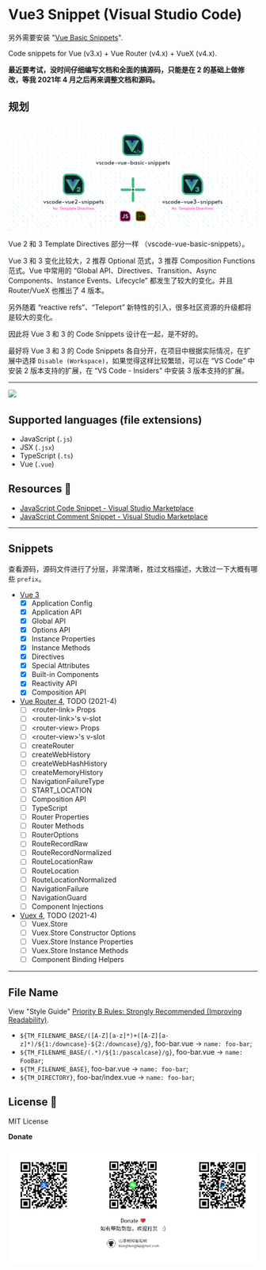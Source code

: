 # Vue3 Snippet (Visual Studio Code)

另外需要安装 "[Vue Basic Snippets](https://marketplace.visualstudio.com/items?itemName=NicholasHsiang.vscode-vue-basic-snippets)".

Code snippets for Vue (v3.x) + Vue Router (v4.x) + VueX (v4.x).

**最近要考试，没时间仔细编写文档和全面的搞源码，只能是在 2 的基础上做修改，等我 2021年 4 月之后再来调整文档和源码。**

## 规划

![](https://raw.githubusercontent.com/caringrun/assets/master/vscode-vue-snippets.png)

Vue 2 和 3 Template Directives 部分一样 （vscode-vue-basic-snippets）。

Vue 3 和 3 变化比较大，2 推荐 Optional 范式，3 推荐 Composition Functions 范式。Vue 中常用的 “Global API、Directives、Transition、Async Components、Instance Events、Lifecycle” 都发生了较大的变化。并且 Router/VueX 也推出了 4 版本。

另外随着 “reactive refs”、“Teleport” 新特性的引入，很多社区资源的升级都将是较大的变化。

因此将 Vue 3 和 3 的 Code Snippets 设计在一起，是不好的。

最好将 Vue 3 和 3 的 Code Snippets 各自分开，在项目中根据实际情况，在扩展中选择 `Disable (Workspace)`，如果觉得这样比较繁琐，可以在 “VS Code” 中安装 2 版本支持的扩展，在 “VS Code - Insiders” 中安装 3 版本支持的扩展。

---

![](https://raw.githubusercontent.com/caringrun/assets/master/vscode-vue3-snippets.gif)

## Supported languages (file extensions)

- JavaScript (`.js`)
- JSX (`.jsx`)
- TypeScript (`.ts`)
- Vue (`.vue`)


## Resources 🤞

- [JavaScript Code Snippet - Visual Studio Marketplace](https://marketplace.visualstudio.com/items?itemName=NicholasHsiang.vscode-javascript-snippet)
- [JavaScript Comment Snippet - Visual Studio Marketplace](https://marketplace.visualstudio.com/items?itemName=NicholasHsiang.vscode-javascript-comment)

---

## Snippets

查看源码，源码文件进行了分层，非常清晰，胜过文档描述，大致过一下大概有哪些 `prefix`。

+ [Vue 3](https://v3.vuejs.org/)
    - [x] Application Config
    - [x] Application API
    - [x] Global API
    - [x] Options API
    - [x] Instance Properties
    - [x] Instance Methods
    - [x] Directives
    - [x] Special Attributes
    - [x] Built-in Components
    - [x] Reactivity API
    - [x] Composition API
+ [Vue Router 4](https://next.router.vuejs.org/), TODO (2021-4)
    - [ ] \<router-link> Props
    - [ ] \<router-link>'s v-slot
    - [ ] \<router-view> Props
    - [ ] \<router-view>'s v-slot
    - [ ] createRouter
    - [ ] createWebHistory
    - [ ] createWebHashHistory
    - [ ] createMemoryHistory
    - [ ] NavigationFailureType
    - [ ] START_LOCATION
    - [ ] Composition API
    - [ ] TypeScript
    - [ ] Router Properties
    - [ ] Router Methods
    - [ ] RouterOptions
    - [ ] RouteRecordRaw
    - [ ] RouteRecordNormalized
    - [ ] RouteLocationRaw
    - [ ] RouteLocation
    - [ ] RouteLocationNormalized
    - [ ] NavigationFailure
    - [ ] NavigationGuard
    - [ ] Component Injections
+ [Vuex 4](https://next.vuex.vuejs.org/), TODO (2021-4)
    - [ ] Vuex.Store
    - [ ] Vuex.Store Constructor Options
    - [ ] Vuex.Store Instance Properties
    - [ ] Vuex.Store Instance Methods
    - [ ] Component Binding Helpers

---


## File Name

View "Style Guide" [Priority B Rules: Strongly Recommended (Improving Readability)](https://v3.vuejs.org/style-guide/#priority-b-rules-strongly-recommended-improving-readability).

- `${TM_FILENAME_BASE/([A-Z][a-z]*)+([A-Z][a-z]*)/${1:/downcase}-${2:/downcase}/g}`, foo-bar.vue  →  `name: foo-bar`;
- `${TM_FILENAME_BASE/(.*)/${1:/pascalcase}/g}`, foo-bar.vue  →  `name: FooBar`;
- `${TM_FILENAME_BASE}`, foo-bar.vue  →  `name: foo-bar`;
- `${TM_DIRECTORY}`, foo-bar/index.vue  →  `name: foo-bar`;


## License 📃

MIT License

**Donate**

![xianghongai@gmail.com](https://raw.githubusercontent.com/caringrun/assets/master/donate.png)
